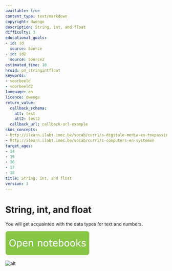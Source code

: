 ```yaml
---
available: true
content_type: text/markdown
copyright: dwengo
description: String, int, and float
difficulty: 3
educational_goals:
- id: id
  source: Source
- id: id2
  source: Source2
estimated_time: 10
hruid: pn_stringintfloat
keywords:
- voorbeeld
- voorbeeld2
language: en
licence: dwengo
return_value:
  callback_schema:
    att: test
    att2: test2
  callback_url: callback-url-example
skos_concepts:
- http://ilearn.ilabt.imec.be/vocab/curr1/s-digitale-media-en-toepassingen
- http://ilearn.ilabt.imec.be/vocab/curr1/s-computers-en-systemen
target_ages:
- 14
- 15
- 16
- 17
- 18
title: String, int, and float
version: 3
---
```

# String, int, and float
You will get acquainted with the data types for text and numbers.

[![](embed/Knop.png "Button")](https://kiks.ilabt.imec.be/hub/tmplogin?id=1001_en "Notebooks Datatypes")

![alt](@youtube/https://www.youtube.com/embed/dl3q6gJ7evo "Video string - integer - float")